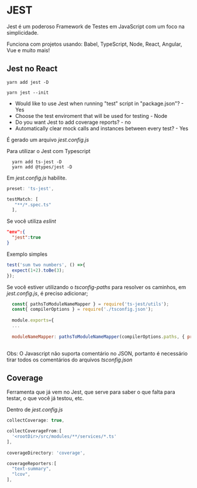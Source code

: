 # JEST

Jest é um poderoso Framework de Testes em JavaScript com um foco na simplicidade.

Funciona com projetos usando: Babel, TypeScript, Node, React, Angular, Vue e muito mais!

## Jest no React

```shell
yarn add jest -D

yarn jest --init
``` 
- Would like to use Jest when running "test" script in "package.json"? - Yes
- Choose the test enviroment that will be used for testing - Node
- Do you want Jest to add coverage reports? - no
- Automatically clear mock calls and instances between every test? - Yes

É gerado um arquivo *jest.config.js*

Para utilizar o Jest com Typescript
```
  yarn add ts-jest -D
  yarn add @types/jest -D
```

Em *jest.config.js* habilite.
```js
preset: 'ts-jest',

testMatch: [
   "**/*.spec.ts"
  ],
```
Se você utiliza *eslint*
```json
"env":{
  "jest":true
}
```

Exemplo simples
```ts
test('sum two numbers', () =>{
  expect(1+2).toBe(3);
});
```

Se você estiver utilizando o *tsconfig-paths* para resolver os caminhos, em *jest.config.js*, é preciso adicionar;
```js
  const{ pathsToModuleNameMapper } = require('ts-jest/utils');
  const{ compilerOptions } = require('./tsconfig.json');
  
  module.exports={
  ...
  
  moduleNameMapper: pathsToModuleNameMapper(compilerOptions.paths, { prefix: '<rootDir>/src/'}),
  
```
Obs: O Javascript não suporta comentário no JSON, portanto é necessário tirar todos os comentários do arquivos *tsconfig.json*


## Coverage

Ferramenta que já vem no Jest, que serve para saber o que falta para testar, o que você já testou, etc.

Dentro de *jest.config.js*
```js
collectCoverage: true,

collectCoverageFrom:[
  '<rootDir>/src/modules/**/services/*.ts'
],
  
coverageDirectory: 'coverage',

coverageReporters:[
  "text-summary",
  "lcov",
],
```
